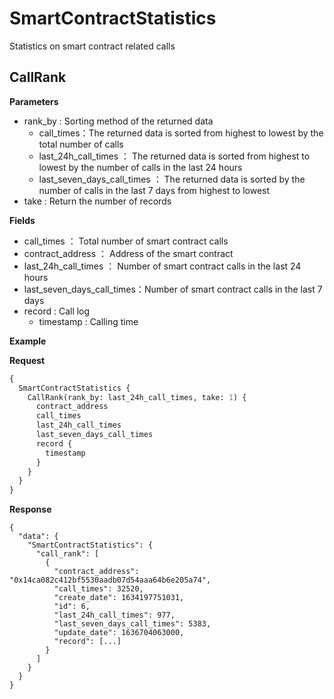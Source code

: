 # SmartContractStatistics

Statistics on smart contract related calls

## CallRank

**Parameters**

- rank_by : Sorting method of the returned data
  - call_times：The returned data is sorted from highest to lowest by the total number of calls
  - last_24h_call_times ： The returned data is sorted from highest to lowest by the number of calls in the last 24 hours
  - last_seven_days_call_times ： The returned data is sorted by the number of calls in the last 7 days from highest to lowest
- take : Return the number of records

**Fields**

- call_times ： Total number of smart contract calls
- contract_address ： Address of the smart contract
- last_24h_call_times ： Number of smart contract calls in the last 24 hours
- last_seven_days_call_times：Number of smart contract calls in the last 7 days
- record : Call log
  - timestamp : Calling time

**Example**

**Request**

```graphql
{
  SmartContractStatistics {
    CallRank(rank_by: last_24h_call_times, take: 1) {
      contract_address
      call_times
      last_24h_call_times
      last_seven_days_call_times
      record {
        timestamp
      }
    }
  }
}
```

**Response**

```shell
{
  "data": {
    "SmartContractStatistics": {
      "call_rank": [
        {
          "contract_address": "0x14ca082c412bf5530aadb07d54aaa64b6e205a74",
          "call_times": 32520,
          "create_date": 1634197751031,
          "id": 6,
          "last_24h_call_times": 977,
          "last_seven_days_call_times": 5383,
          "update_date": 1636704063000,
          "record": [...]
        }
      ]
    }
  }
}

```
